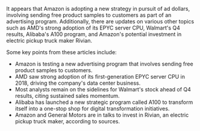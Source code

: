 It appears that Amazon is adopting a new strategy in pursuit of ad dollars, involving sending free product samples to customers as part of an advertising program. Additionally, there are updates on various other topics such as AMD's strong adoption of its EPYC server CPU, Walmart's Q4 results, Alibaba's A100 program, and Amazon's potential investment in electric pickup truck maker Rivian.

Some key points from these articles include:

*   Amazon is testing a new advertising program that involves sending free product samples to customers.
*   AMD saw strong adoption of its first-generation EPYC server CPU in 2018, driving the company's data center business.
*   Most analysts remain on the sidelines for Walmart's stock ahead of Q4 results, citing sustained sales momentum.
*   Alibaba has launched a new strategic program called A100 to transform itself into a one-stop shop for digital transformation initiatives.
*   Amazon and General Motors are in talks to invest in Rivian, an electric pickup truck maker, according to sources.
